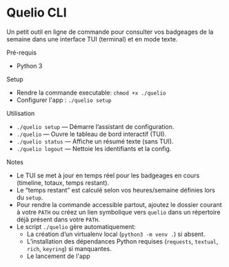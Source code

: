 Quelio CLI
==========

Un petit outil en ligne de commande pour consulter vos badgeages de la semaine dans une interface TUI (terminal) et en mode texte.

Pré-requis
- Python 3

Setup
- Rendre la commande executable: `chmod +x ./quelio`
- Configurer l'app : `./quelio setup`

Utilisation
- `./quelio setup` — Démarre l’assistant de configuration.
- `./quelio` — Ouvre le tableau de bord interactif (TUI).
- `./quelio status` — Affiche un résumé texte (sans TUI).
- `./quelio logout` — Nettoie les identifiants et la config.

Notes
- Le TUI se met à jour en temps réel pour les badgeages en cours (timeline, totaux, temps restant).
- Le “temps restant” est calculé selon vos heures/semaine définies lors du `setup`.
- Pour rendre la commande accessible partout, ajoutez le dossier courant à votre `PATH` ou créez un lien symbolique vers `quelio` dans un répertoire déjà présent dans votre `PATH`.
- Le script `./quelio` gère automatiquement:
    - La création d’un virtualenv local (`python3 -m venv .`) si absent.
    - L’installation des dépendances Python requises (`requests`, `textual`, `rich`, `keyring`) si manquantes.
    - Le lancement de l'app
